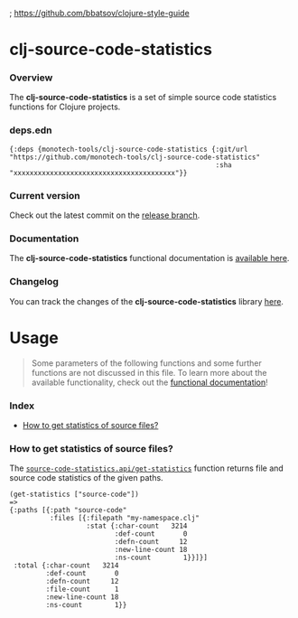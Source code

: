 


; https://github.com/bbatsov/clojure-style-guide


# clj-source-code-statistics

### Overview

The <strong>clj-source-code-statistics</strong> is a set of simple source code statistics functions for Clojure projects.

### deps.edn

```
{:deps {monotech-tools/clj-source-code-statistics {:git/url "https://github.com/monotech-tools/clj-source-code-statistics"
                                                   :sha     "xxxxxxxxxxxxxxxxxxxxxxxxxxxxxxxxxxxxxxxx"}}
```

### Current version

Check out the latest commit on the [release branch](https://github.com/monotech-tools/clj-source-code-statistics/tree/release).

### Documentation

The <strong>clj-source-code-statistics</strong> functional documentation is [available here](https://mt-devtools.github.io/clj-source-code-statistics).

### Changelog

You can track the changes of the <strong>clj-source-code-statistics</strong> library [here](CHANGES.md).

# Usage

> Some parameters of the following functions and some further functions are not discussed in this file.
  To learn more about the available functionality, check out the [functional documentation](documentation/COVER.md)!

### Index

- [How to get statistics of source files?](#how-to-get-statistics-of-source-code-files)

### How to get statistics of source files?

The [`source-code-statistics.api/get-statistics`](documentation/clj/source-code-statistics/API.md#get-statistics)
function returns file and source code statistics of the given paths.

```
(get-statistics ["source-code"])
=>
{:paths [{:path "source-code"
          :files [{:filepath "my-namespace.clj"
                   :stat {:char-count   3214
                          :def-count       0
                          :defn-count     12
                          :new-line-count 18
                          :ns-count        1}}]}]
 :total {:char-count   3214
         :def-count       0
         :defn-count     12
         :file-count      1
         :new-line-count 18
         :ns-count        1}}
```
